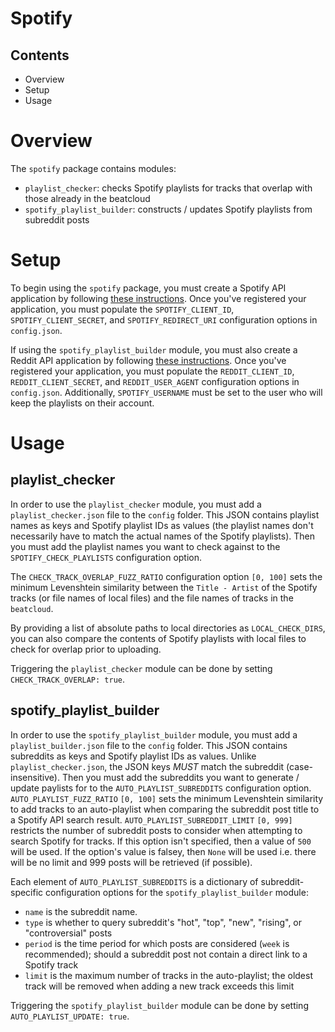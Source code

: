 # Spotify

## Contents
* Overview
* Setup
* Usage

# Overview
The `spotify` package contains modules:
* `playlist_checker`: checks Spotify playlists for tracks that overlap with those already in the beatcloud
* `spotify_playlist_builder`: constructs / updates Spotify playlists from subreddit posts

# Setup
To begin using the `spotify` package, you must create a Spotify API application by following [these instructions](https://developer.spotify.com/documentation/web-api/quick-start/). Once you've registered your application, you must populate the `SPOTIFY_CLIENT_ID`, `SPOTIFY_CLIENT_SECRET`, and `SPOTIFY_REDIRECT_URI` configuration options in `config.json`.

If using the `spotify_playlist_builder` module, you must also create a Reddit API application by following [these instructions](https://rymur.github.io/setup). Once you've registered your application, you must populate the `REDDIT_CLIENT_ID`, `REDDIT_CLIENT_SECRET`, and `REDDIT_USER_AGENT` configuration options in `config.json`. Additionally, `SPOTIFY_USERNAME` must be set to the user who will keep the playlists on their account.

# Usage

## playlist_checker
In order to use the `playlist_checker` module, you must add a `playlist_checker.json` file to the `config` folder. This JSON contains playlist names as keys and Spotify playlist IDs as values (the playlist names don't necessarily have to match the actual names of the Spotify playlists). Then you must add the playlist names you want to check against to the `SPOTIFY_CHECK_PLAYLISTS` configuration option. 

The `CHECK_TRACK_OVERLAP_FUZZ_RATIO` configuration option `[0, 100]` sets the minimum Levenshtein similarity between the `Title - Artist` of the Spotify tracks (or file names of local files) and the file names of tracks in the `beatcloud`.

By providing a list of absolute paths to local directories as `LOCAL_CHECK_DIRS`, you can also compare the contents of Spotify playlists with local files to check for overlap prior to uploading.

Triggering the `playlist_checker` module can be done by setting `CHECK_TRACK_OVERLAP: true`.

## spotify_playlist_builder
In order to use the `spotify_playlist_builder` module, you must add a `playlist_builder.json` file to the `config` folder. This JSON contains subreddits as keys and Spotify playlist IDs as values. Unlike `playlist_checker.json`, the JSON keys _MUST_ match the subreddit (case-insensitive). Then you must add the subreddits you want to generate / update paylists for to the `AUTO_PLAYLIST_SUBREDDITS` configuration option. `AUTO_PLAYLIST_FUZZ_RATIO` `[0, 100]` sets the minimum Levenshtein similarity to add tracks to an auto-playlist when comparing the subreddit post title to a Spotify API search result. `AUTO_PLAYLIST_SUBREDDIT_LIMIT` `[0, 999]` restricts the number of subreddit posts to consider when attempting to search Spotify for tracks. If this option isn't specified, then a value of `500` will be used. If the option's value is falsey, then `None` will be used i.e. there will be no limit and 999 posts will be retrieved (if possible). 

Each element of `AUTO_PLAYLIST_SUBREDDITS` is a dictionary of subreddit-specific configuration options for the `spotify_playlist_builder` module:
* `name` is the subreddit name.
* `type` is whether to query subreddit's "hot", "top", "new", "rising", or "controversial" posts
* `period` is the time period for which posts are considered (`week` is recommended); should a subreddit post not contain a direct link to a Spotify track
* `limit` is the maximum number of tracks in the auto-playlist; the oldest track will be removed when adding a new track exceeds this limit

Triggering the `spotify_playlist_builder` module can be done by setting `AUTO_PLAYLIST_UPDATE: true`.
